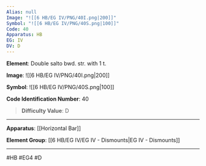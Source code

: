 ```yaml
---
Alias: null
Image: "![[6 HB/EG IV/PNG/40I.png|200]]"
Symbol: "![[6 HB/EG IV/PNG/40S.png|100]]"
Code: 40
Apparatus: HB
EG: IV
DV: D
---
```

**Element**: Double salto bwd. str. with 1 t.

**Image**:
![[6 HB/EG IV/PNG/40I.png|200]]

**Symbol**:
![[6 HB/EG IV/PNG/40S.png|100]]

**Code Identification Number**: 40

>**Difficulty Value**: D

___
**Apparatus**: [[Horizontal Bar]]

**Element Group**: [[6 HB/EG IV/EG IV - Dismounts|EG IV - Dismounts]]
___
#HB #EG4 #D
